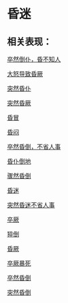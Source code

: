 # 昏迷## 相关表现：[卒然倒仆，昏不知人](https://zuoye.gmzyh.com/search?key=卒然倒仆，昏不知人)[大怒导致昏厥	](https://zuoye.gmzyh.com/search?key=大怒导致昏厥	)[突然昏仆](https://zuoye.gmzyh.com/search?key=突然昏仆)[突然昏厥](https://zuoye.gmzyh.com/search?key=突然昏厥)[昏冒](https://zuoye.gmzyh.com/search?key=昏冒)[昏闷](https://zuoye.gmzyh.com/search?key=昏闷)[卒然昏倒，不省人事](https://zuoye.gmzyh.com/search?key=卒然昏倒，不省人事)[昏仆倒地](https://zuoye.gmzyh.com/search?key=昏仆倒地)[骤然昏倒](https://zuoye.gmzyh.com/search?key=骤然昏倒)[昏迷](https://zuoye.gmzyh.com/search?key=昏迷)[突然昏迷不省人事](https://zuoye.gmzyh.com/search?key=突然昏迷不省人事)[卒厥](https://zuoye.gmzyh.com/search?key=卒厥)[猝倒](https://zuoye.gmzyh.com/search?key=猝倒)[昏厥](https://zuoye.gmzyh.com/search?key=昏厥)[卒厥暴死](https://zuoye.gmzyh.com/search?key=卒厥暴死)[卒然昏倒](https://zuoye.gmzyh.com/search?key=卒然昏倒)[突然昏倒](https://zuoye.gmzyh.com/search?key=突然昏倒)